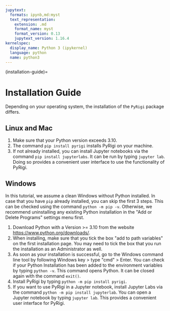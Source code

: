 ```yaml
---
jupytext:
  formats: ipynb,md:myst
  text_representation:
    extension: .md
    format_name: myst
    format_version: 0.13
    jupytext_version: 1.16.4
kernelspec:
  display_name: Python 3 (ipykernel)
  language: python
  name: python3
---
```


(installation-guide)=

# Installation Guide

Depending on your operating system, the installation of the `PyRigi` package differs. 

## Linux and Mac

1. Make sure that your Python version exceeds 3.10. 
2. The command `pip install pyrigi` installs PyRigi on your machine.
3. If not already installed, you can install Jupyter notebooks via the command `pip install jupyterlabs`. It can be run by typing `jupyter lab`. Doing so provides a convenient user interface to use the functionality of PyRigi. 


## Windows

In this tutorial, we assume a clean Windows without Python installed. In case that you have `pip` already installed, you can skip the first 3 steps. This can be checked using the command `python -m pip -v`. Otherwise, we recommend uninstalling any existing Python installation in the "Add or Delete Programs" settings menu first. 

1. Download Python with a Version >= 3.10 from the website https://www.python.org/downloads/.
2. When installing, make sure that you tick the box "add to path variables" on the first installation page. You may need to tick the box that you run the installation as an Administrator as well.
3. As soon as your installation is successful, go to the Windows command line tool by following Windows key > type "cmd" > Enter. You can check if your Python Installation has been added to the environment variables by typing `python -v`. This command opens Python. It can be closed again with the command `exit()`.
4. Install PyRigi by typing `python -m pip install pyrigi`.
5. If you want to use PyRigi in a Jupyter notebook, install Jupyter Labs via the command `python -m pip install jupyterlab`. You can open a Jupyter notebook by typing `jupyter lab`. This provides a convenient user interface for PyRigi.
